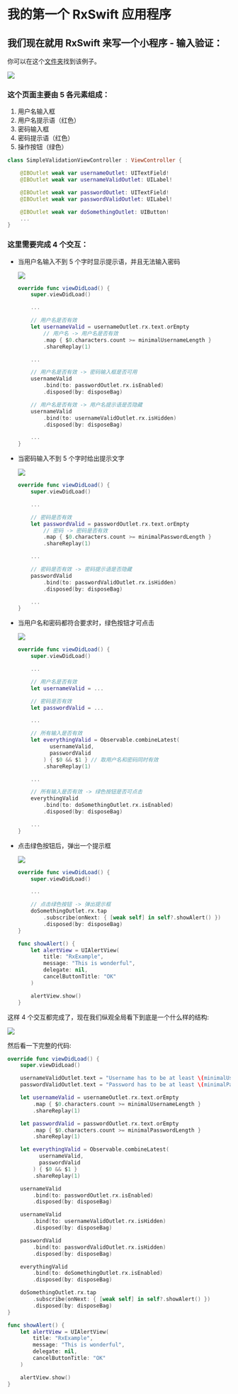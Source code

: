 # 我的第一个 RxSwift 应用程序

## 我们现在就用 RxSwift 来写一个小程序 - 输入验证：

你可以在这个[文件夹](https://github.com/ReactiveX/RxSwift/tree/master/RxExample/RxExample/Examples/SimpleValidation)找到该例子。

![](/assets/SimpleValid/SimpleValidationFull.png)

### 这个页面主要由 5 各元素组成：

  1. 用户名输入框
  2. 用户名提示语（红色）
  3. 密码输入框
  4. 密码提示语（红色）
  5. 操作按钮（绿色）

```swift
class SimpleValidationViewController : ViewController {

    @IBOutlet weak var usernameOutlet: UITextField!
    @IBOutlet weak var usernameValidOutlet: UILabel!

    @IBOutlet weak var passwordOutlet: UITextField!
    @IBOutlet weak var passwordValidOutlet: UILabel!

    @IBOutlet weak var doSomethingOutlet: UIButton!
    ...
}
```

### 这里需要完成 4 个交互：

* 当用户名输入不到 5 个字时显示提示语，并且无法输入密码

  ![](/assets/SimpleValid/UsernameValid.png)

  ```swift
  override func viewDidLoad() {
      super.viewDidLoad()

      ...

      // 用户名是否有效
      let usernameValid = usernameOutlet.rx.text.orEmpty
          // 用户名 -> 用户名是否有效
          .map { $0.characters.count >= minimalUsernameLength }
          .shareReplay(1)

      ...

      // 用户名是否有效 -> 密码输入框是否可用
      usernameValid
          .bind(to: passwordOutlet.rx.isEnabled)  
          .disposed(by: disposeBag)

      // 用户名是否有效 -> 用户名提示语是否隐藏
      usernameValid
          .bind(to: usernameValidOutlet.rx.isHidden)
          .disposed(by: disposeBag)

      ...
  }
  ```

* 当密码输入不到 5 个字时给出提示文字

  ![](/assets/SimpleValid/PasswordValid.png)

  ```swift
  override func viewDidLoad() {
      super.viewDidLoad()

      ...

      // 密码是否有效
      let passwordValid = passwordOutlet.rx.text.orEmpty
          // 密码 -> 密码是否有效
          .map { $0.characters.count >= minimalPasswordLength }
          .shareReplay(1)

      ...

      // 密码是否有效 -> 密码提示语是否隐藏
      passwordValid
          .bind(to: passwordValidOutlet.rx.isHidden)
          .disposed(by: disposeBag)

      ...
  }
  ```

* 当用户名和密码都符合要求时，绿色按钮才可点击

  ![](/assets/SimpleValid/LoginButtonValid.png)

  ```swift
  override func viewDidLoad() {
      super.viewDidLoad()

      ...

      // 用户名是否有效
      let usernameValid = ...

      // 密码是否有效
      let passwordValid = ...

      ...

      // 所有输入是否有效
      let everythingValid = Observable.combineLatest(
            usernameValid,
            passwordValid
          ) { $0 && $1 } // 取用户名和密码同时有效
          .shareReplay(1)

      ...

      // 所有输入是否有效 -> 绿色按钮是否可点击
      everythingValid
          .bind(to: doSomethingOutlet.rx.isEnabled)
          .disposed(by: disposeBag)

      ...
  }
  ```

* 点击绿色按钮后，弹出一个提示框

  ![](/assets/SimpleValid/LoginAction.png)

  ```swift
  override func viewDidLoad() {
      super.viewDidLoad()

      ...

      // 点击绿色按钮 -> 弹出提示框
      doSomethingOutlet.rx.tap
          .subscribe(onNext: { [weak self] in self?.showAlert() })
          .disposed(by: disposeBag)
  }

  func showAlert() {
      let alertView = UIAlertView(
          title: "RxExample",
          message: "This is wonderful",
          delegate: nil,
          cancelButtonTitle: "OK"
      )

      alertView.show()
  }
  ```

这样 4 个交互都完成了，现在我们纵观全局看下到底是一个什么样的结构:

  ![](/assets/SimpleValid/All.png)

然后看一下完整的代码:

  ```swift
  override func viewDidLoad() {
      super.viewDidLoad()

      usernameValidOutlet.text = "Username has to be at least \(minimalUsernameLength) characters"
      passwordValidOutlet.text = "Password has to be at least \(minimalPasswordLength) characters"

      let usernameValid = usernameOutlet.rx.text.orEmpty
          .map { $0.characters.count >= minimalUsernameLength }
          .shareReplay(1)

      let passwordValid = passwordOutlet.rx.text.orEmpty
          .map { $0.characters.count >= minimalPasswordLength }
          .shareReplay(1)

      let everythingValid = Observable.combineLatest(
            usernameValid,
            passwordValid
          ) { $0 && $1 }
          .shareReplay(1)

      usernameValid
          .bind(to: passwordOutlet.rx.isEnabled)
          .disposed(by: disposeBag)

      usernameValid
          .bind(to: usernameValidOutlet.rx.isHidden)
          .disposed(by: disposeBag)

      passwordValid
          .bind(to: passwordValidOutlet.rx.isHidden)
          .disposed(by: disposeBag)

      everythingValid
          .bind(to: doSomethingOutlet.rx.isEnabled)
          .disposed(by: disposeBag)

      doSomethingOutlet.rx.tap
          .subscribe(onNext: { [weak self] in self?.showAlert() })
          .disposed(by: disposeBag)
  }

  func showAlert() {
      let alertView = UIAlertView(
          title: "RxExample",
          message: "This is wonderful",
          delegate: nil,
          cancelButtonTitle: "OK"
      )

      alertView.show()
  }
  ```
